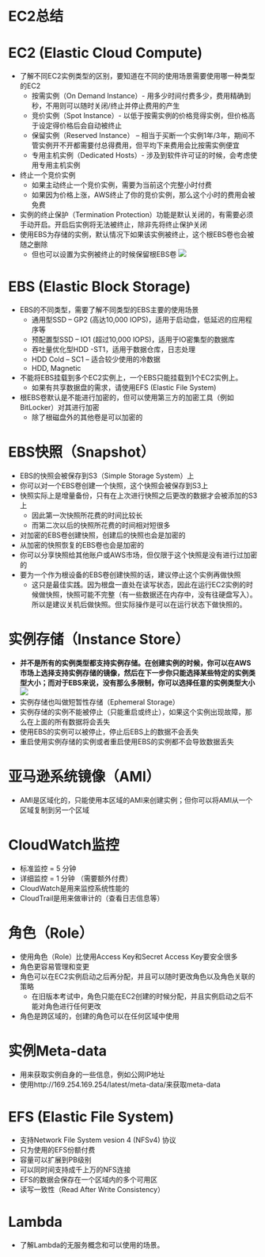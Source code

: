 # EC2总结

# EC2 (Elastic Cloud Compute)
- 了解不同EC2实例类型的区别，要知道在不同的使用场景需要使用哪一种类型的EC2
  - 按需实例（On Demand Instance）- 用多少时间付费多少，费用精确到秒，不用则可以随时关闭/终止并停止费用的产生
  - 竞价实例（Spot Instance）- 以低于按需实例的价格竞得实例，但价格高于设定得价格后会自动被终止
  - 保留实例（Reserved Instance） – 相当于买断一个实例1年/3年，期间不管实例开不开都需要付总得费用，但平均下来费用会比按需实例便宜
  - 专用主机实例（Dedicated Hosts）- 涉及到软件许可证的时候，会考虑使用专用主机实例
- 终止一个竞价实例
  - 如果主动终止一个竞价实例，需要为当前这个完整小时付费
  - 如果因为价格上涨，AWS终止了你的竞价实例，那么这个小时的费用会被免费
- 实例的终止保护（Termination Protection）功能是默认关闭的，有需要必须手动开启。开启后实例将无法被终止，除非先将终止保护关闭
- 使用EBS为存储的实例，默认情况下如果该实例被终止，这个根EBS卷也会被随之删除
  - 但也可以设置为实例被终止的时候保留根EBS卷
    ![](https://i.loli.net/2019/06/15/5d047d5d5675736462.png)
    
# EBS (Elastic Block Storage)
- EBS的不同类型，需要了解不同类型的EBS主要的使用场景
  - 通用型SSD – GP2 (高达10,000 IOPS)，适用于启动盘，低延迟的应用程序等
  - 预配置型SSD – IO1 (超过10,000 IOPS)，适用于IO密集型的数据库
  - 吞吐量优化型HDD -ST1，适用于数据仓库，日志处理
  - HDD Cold – SC1 – 适合较少使用的冷数据
  - HDD, Magnetic
- 不能将EBS挂载到多个EC2实例上，一个EBS只能挂载到1个EC2实例上。
  - 如果有共享数据盘的需求，请使用EFS (Elastic File System)
- 根EBS卷默认是不能进行加密的，但可以使用第三方的加密工具（例如BitLocker）对其进行加密
  - 除了根磁盘外的其他卷是可以加密的
# EBS快照（Snapshot）
- EBS的快照会被保存到S3（Simple Storage System）上
- 你可以对一个EBS卷创建一个快照，这个快照会被保存到S3上
- 快照实际上是增量备份，只有在上次进行快照之后更改的数据才会被添加的S3上
  - 因此第一次快照所花费的时间比较长
  - 而第二次以后的快照所花费的时间相对短很多
- 对加密的EBS卷创建快照，创建后的快照也会是加密的
- 从加密的快照恢复的EBS卷也会是加密的
- 你可以分享快照给其他账户或AWS市场，但仅限于这个快照是没有进行过加密的
- 要为一个作为根设备的EBS卷创建快照的话，建议停止这个实例再做快照
  - 这只是最佳实践。因为根盘一直处在读写状态，因此在运行EC2实例的时候做快照，快照可能不完整（有一些数据还在内存中，没有往硬盘写入）。所以是建议关机后做快照。但实际操作是可以在运行状态下做快照的。
# 实例存储（Instance Store）
- **并不是所有的实例类型都支持实例存储。在创建实例的时候，你可以在AWS市场上选择支持实例存储的镜像，然后在下一步你只能选择某些特定的实例类型大小；而对于EBS来说，没有那么多限制，你可以选择任意的实例类型大小**
  ![](https://i.loli.net/2019/06/15/5d0480a887dad46342.png)
- 实例存储也叫做短暂性存储（Ephemeral Storage）
- 实例存储的实例不能被停止（只能重启或终止），如果这个实例出现故障，那么在上面的所有数据将会丢失
- 使用EBS的实例可以被停止，停止后EBS上的数据不会丢失
- 重启使用实例存储的实例或者重启使用EBS的实例都不会导致数据丢失
# 亚马逊系统镜像（AMI）
- AMI是区域化的，只能使用本区域的AMI来创建实例；但你可以将AMI从一个区域复制到另一个区域
# CloudWatch监控
- 标准监控 = 5 分钟
- 详细监控 = 1 分钟 （需要额外付费）
- CloudWatch是用来监控系统性能的
- CloudTrail是用来做审计的（查看日志信息等）
# 角色（Role）
- 使用角色（Role）比使用Access Key和Secret Access Key要安全很多
- 角色更容易管理和变更
- 角色可以在EC2实例启动之后再分配，并且可以随时更改角色以及角色关联的策略
  - 在旧版本考试中，角色只能在EC2创建的时候分配，并且实例启动之后不能对角色进行任何更改
- 角色是跨区域的，创建的角色可以在任何区域中使用
# 实例Meta-data
- 用来获取实例自身的一些信息，例如公网IP地址
- 使用http://169.254.169.254/latest/meta-data/来获取meta-data
# EFS (Elastic File System)
- 支持Network File System vesion 4 (NFSv4) 协议
- 只为使用的EFS份额付费
- 容量可以扩展到PB级别
- 可以同时间支持成千上万的NFS连接
- EFS的数据会保存在一个区域内的多个可用区
- 读写一致性（Read After Write Consistency）
# Lambda
- 了解Lambda的无服务概念和可以使用的场景。
